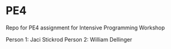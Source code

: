 # PE4
Repo for PE4 assignment for Intensive Programming Workshop

Person 1: Jaci Stickrod
Person 2: William Dellinger
